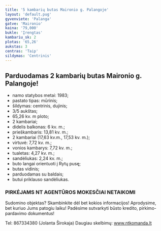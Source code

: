 ```yaml
---
title: '5 kambarių butas Maironio g. Palangoje'
layout: 'default.pug'
gyvenviete: 'Palanga'
gatve: 'Maironio'
kaina: '79,000'
bukle: 'Įrengtas'
kambariu_sk: 2
plotas: '65,26'
aukstas: 3
centras: 'Taip'
sildymas: 'Centrinis'
---
```


## Parduodamas 2 kambarių butas Maironio g. Palangoje!

- namo statybos metai: 1983;
- pastato tipas: mūrinis;
- šildymas: centrinis, dujinis;
- 3/5 aukštas;
- 65,26 kv. m ploto;
- 2 kambariai;
- didelis balkonas: 6 kv. m.;
- prieškambaris: 13,81 kv. m.;
- 2 kambariai (17,63 kv.m., 17,53 kv. m.);
- virtuvė: 7,72 kv. m.;
- vonios kambarys: 7,72 kv. m.;
- tualetas: 4,27 kv. m.;
- sandėliukas: 2,24 kv. m.;
- buto langai orientuoti į Rytų pusę;
- butas vidinis;
- parduodamas su baldais;
- butui priklauso sandėliukas.


### PIRKĖJAMS NT AGENTŪROS MOKESČIAI NETAIKOMI

Sudomino objektas? Skambinkite dėl bet kokios informacijos! Aprodysime, bet kuriuo Jums patogiu laiku! Padėsime sutvarkyti būsto kredito, pirkimo-pardavimo dokumentus!

Tel: 867334380 (Jolanta Širokaja)
Daugiau skelbimų: www.ntkomanda.lt